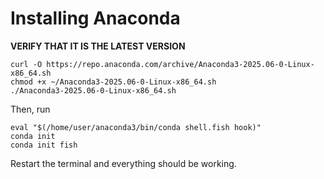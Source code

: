 # Installing Anaconda

**VERIFY THAT IT IS THE LATEST VERSION**
```fish
curl -O https://repo.anaconda.com/archive/Anaconda3-2025.06-0-Linux-x86_64.sh
chmod +x ~/Anaconda3-2025.06-0-Linux-x86_64.sh
./Anaconda3-2025.06-0-Linux-x86_64.sh
```
Then, run 
```fish
eval "$(/home/user/anaconda3/bin/conda shell.fish hook)"
conda init
conda init fish
```

Restart the terminal and everything should be working.
